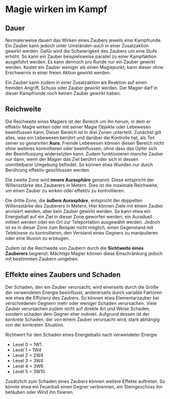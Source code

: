 # Magie wirken im Kampf
## Dauer
 
Normalerweise dauert das Wirken eines Zaubers jeweils eine Kampfrunde. Ein Zauber kann jedoch unter Umständen auch in einer Zusatzaktion gewirkt werden. Dafür wird die Schwierigkeit des Zaubers um eine Stufe erhöht. So kann ein Zauber beispielsweise parallel zu einer Kampfaktion ausgeführt werden. Es kann dennoch pro Runde nur ein Zauber gewirkt werden. Kostet ein Zauber weniger als einen Magiepunkt, kann dieser ohne Erschwernis in einer freien Aktion gewirkt werden.
 
Ein Zauber kann zudem in einer Zusatzaktion als Reaktion auf einen fremden Angriff, Schuss oder Zauber gewirkt werden. Der Magier darf in dieser Kampfrunde noch keinen Zauber gewirkt haben.
 
 
## Reichweite
 
Die Reichweite eines Magiers ist der Bereich um ihn herum, in dem er effektiv Magie wirken oder mit seiner Magie Objekte oder Lebewesen beeinflussen kann. Dieser Bereich ist in drei Zonen unterteilt. Zunächst gilt alles, was ein Lebewesen berührt und darüber die Kontrolle hat, als Teil seiner so genannten **Aura**. Fremde Lebewesen können diesen Bereich nicht ohne weiteres kontrollieren oder beeinflussen, ohne dass das Opfer sich der  Beeinflussung widersetzten kann. Zudem funktionieren manche Zauber nur dann, wenn der Magier das Ziel berührt oder sich in dessen unmittelbarer Umgebung befindet. So können etwa Wunden nur durch Berührung effektiv geschlossen werden.
 
Die zweite Zone wird **innere Aurasphäre** genannt. Diese entspricht der Willensstärke des Zauberers in Metern. Dies ist die maximale Reichweite, um einen Zauber zu wirken oder effektiv zu kontrollieren.
 
Die dritte Zone, die **äußere Aurasphäre**, entspricht der doppelten Willensstärke des Zauberers in Metern. Hier können Ziele mit einem Zauber anvisiert werden, aber kein Zauber gewirkt werden. So kann etwa ein Energieball auf ein Ziel in dieser Zone geworfen werden, ein Auraduell initiiert werden oder ein Ort zur Teleportation ausgewählt werden. Jedoch ist es in dieser Zone zum Beispiel nicht möglich, einen Gegenstand mit Telekinese zu kontrollieren, den Verstand eines Gegners zu manipulieren oder eine Illusion zu erzeugen.
 
Zudem ist die Reichweite von Zaubern durch die **Sichtweite eines Zauberers** begrenzt. Mächtige Magier können diese Einschränkung jedoch mit bestimmten Zaubern umgehen.
 
 
## Effekte eines Zaubers und Schaden
 
Der Schaden, den ein Zauber verursacht, wird einerseits durch die Größe der verwendeten Energie beeinflusst, andererseits durch variable Faktoren wie etwa die Effizienz des Zaubers. So können etwa Elementarzauber bei verschiedenen Gegnern mehr oder weniger Schaden verursachen. Viele Zauber verursachen zudem nicht auf direkte Art und Weise Schaden, sondern schaden dem Gegner eher indirekt. Aufgrund dessen ist der konkrete Schaden, der von einem Zauber verursacht wird, stark abhängig von der konkreten Situation.
 
Richtwert für den Schaden eines Energieballs nach verwendeter Energie
 
- Level 0 = 1W1
- Level 1 = 1W4
- Level 2 = 2W4
- Level 3 = 3W4
- Level 4 = 3W6
- Level 5 = 3W10

Zusätzlich zum Schaden eines Zaubers können weitere Effekte auftreten. So könnte etwa ein Feuerball einen Gegner verbrennen, ein Steingeschoss ihn betäuben oder Wind ihn fixieren.
